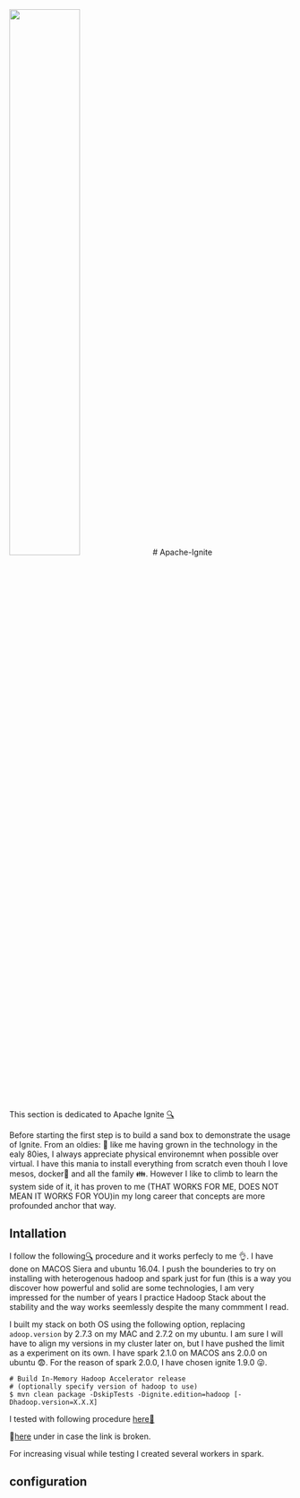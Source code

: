  <img src="IgniteFabric.png" width=50% >
  # Apache-Ignite

This section is dedicated to Apache Ignite [:mag:](https://ignite.apache.org/index.html)

Before starting the first step is to build a sand box to demonstrate the usage of Ignite. From an oldies: :older_man: like me having grown in the technology in the ealy 80ies, I always appreciate physical environemnt when possible over virtual. I have this mania to install everything from scratch even thouh I love mesos, docker:whale: and all the family :family:. However I like to climb to learn the system side of it, it has proven to me (THAT WORKS FOR ME, DOES NOT MEAN IT WORKS FOR YOU)in my long career that concepts are more profounded anchor that way.

## Intallation


I follow the following[:mag:](https://apacheignite.readme.io/docs/getting-started) procedure and it works perfecly to me :ok_hand:. I have done on MACOS Siera and ubuntu 16.04. I push the bounderies to try on installing with heterogenous hadoop and spark just for fun (this is a way you discover how powerful and solid are some technologies, I am very impressed for the number of years I practice Hadoop Stack about the stability and the way works seemlessly despite the many commment I read.

I built my stack on both OS using the following option, replacing `adoop.version` by 2.7.3 on my MAC and 2.7.2 on my ubuntu. I am sure I will have to align my versions in my cluster later on, but I have pushed the limit as a experiment on its own. I have spark 2.1.0 on MACOS ans 2.0.0 on ubuntu :fearful:. For the reason of spark 2.0.0, I have chosen ignite 1.9.0 :stuck_out_tongue_winking_eye:.

```
# Build In-Memory Hadoop Accelerator release
# (optionally specify version of hadoop to use)
$ mvn clean package -DskipTests -Dignite.edition=hadoop [-Dhadoop.version=X.X.X]
```

I tested with following procedure [here:eyes:](https://apacheignite-fs.readme.io/docs/testing-integration-with-spark-shell)

 :shit:[here](./TestingIgnite.md) under in case the link is broken.




For increasing visual while testing I created several workers in spark.


## configuration

